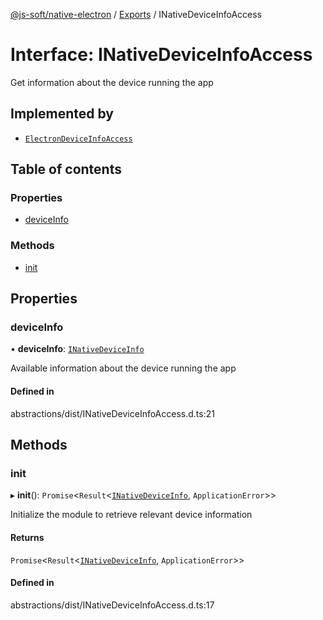 [@js-soft/native-electron](../README.md) / [Exports](../modules.md) / INativeDeviceInfoAccess

# Interface: INativeDeviceInfoAccess

Get information about the device running the app

## Implemented by

- [`ElectronDeviceInfoAccess`](../classes/ElectronDeviceInfoAccess.md)

## Table of contents

### Properties

- [deviceInfo](INativeDeviceInfoAccess.md#deviceinfo)

### Methods

- [init](INativeDeviceInfoAccess.md#init)

## Properties

### deviceInfo

• **deviceInfo**: [`INativeDeviceInfo`](INativeDeviceInfo.md)

Available information about the device running the app

#### Defined in

abstractions/dist/INativeDeviceInfoAccess.d.ts:21

## Methods

### init

▸ **init**(): `Promise`<`Result`<[`INativeDeviceInfo`](INativeDeviceInfo.md), `ApplicationError`\>\>

Initialize the module to retrieve relevant device information

#### Returns

`Promise`<`Result`<[`INativeDeviceInfo`](INativeDeviceInfo.md), `ApplicationError`\>\>

#### Defined in

abstractions/dist/INativeDeviceInfoAccess.d.ts:17

